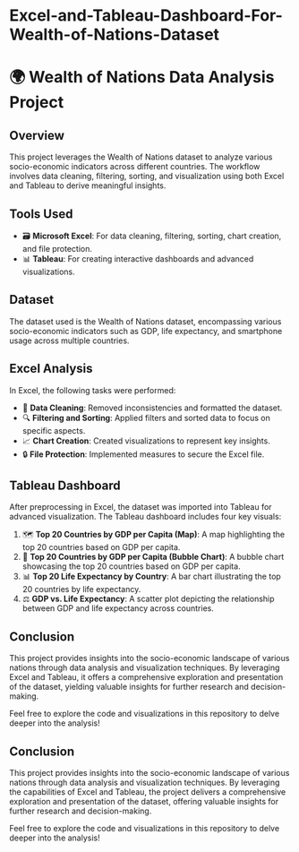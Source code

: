 # Excel-and-Tableau-Dashboard-For-Wealth-of-Nations-Dataset
# 🌍 Wealth of Nations Data Analysis Project

## Overview 
This project leverages the Wealth of Nations dataset to analyze various socio-economic indicators across different countries. The workflow involves data cleaning, filtering, sorting, and visualization using both Excel and Tableau to derive meaningful insights.

## Tools Used
- 🗃 **Microsoft Excel**: For data cleaning, filtering, sorting, chart creation, and file protection.
- 📊 **Tableau**: For creating interactive dashboards and advanced visualizations.

## Dataset
The dataset used is the Wealth of Nations dataset, encompassing various socio-economic indicators such as GDP, life expectancy, and smartphone usage across multiple countries.

## Excel Analysis
In Excel, the following tasks were performed:
- 🧹 **Data Cleaning**: Removed inconsistencies and formatted the dataset.
- 🔍 **Filtering and Sorting**: Applied filters and sorted data to focus on specific aspects.
- 📈 **Chart Creation**: Created visualizations to represent key insights.
- 🔒 **File Protection**: Implemented measures to secure the Excel file.

## Tableau Dashboard
After preprocessing in Excel, the dataset was imported into Tableau for advanced visualization. The Tableau dashboard includes four key visuals:
1. 🗺️ **Top 20 Countries by GDP per Capita (Map)**: A map highlighting the top 20 countries based on GDP per capita.
2. 💬 **Top 20 Countries by GDP per Capita (Bubble Chart)**: A bubble chart showcasing the top 20 countries based on GDP per capita.
3. 📊 **Top 20 Life Expectancy by Country**: A bar chart illustrating the top 20 countries by life expectancy.
4. ⚖️ **GDP vs. Life Expectancy**: A scatter plot depicting the relationship between GDP and life expectancy across countries.

## Conclusion
This project provides insights into the socio-economic landscape of various nations through data analysis and visualization techniques. By leveraging Excel and Tableau, it offers a comprehensive exploration and presentation of the dataset, yielding valuable insights for further research and decision-making.

Feel free to explore the code and visualizations in this repository to delve deeper into the analysis!


## Conclusion
This project provides insights into the socio-economic landscape of various nations through data analysis and visualization techniques. By leveraging the capabilities of Excel and Tableau, the project delivers a comprehensive exploration and presentation of the dataset, offering valuable insights for further research and decision-making.

Feel free to explore the code and visualizations in this repository to delve deeper into the analysis!

